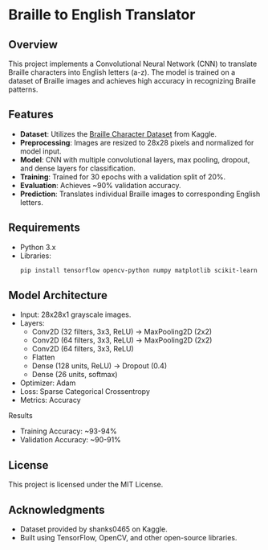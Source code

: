 # Braille to English Translator

## Overview
This project implements a Convolutional Neural Network (CNN) to translate Braille characters into English letters (a-z). The model is trained on a dataset of Braille images and achieves high accuracy in recognizing Braille patterns.

## Features
- **Dataset**: Utilizes the [Braille Character Dataset](https://www.kaggle.com/datasets/shanks0465/braille-character-dataset) from Kaggle.
- **Preprocessing**: Images are resized to 28x28 pixels and normalized for model input.
- **Model**: CNN with multiple convolutional layers, max pooling, dropout, and dense layers for classification.
- **Training**: Trained for 30 epochs with a validation split of 20%.
- **Evaluation**: Achieves ~90% validation accuracy.
- **Prediction**: Translates individual Braille images to corresponding English letters.

## Requirements
- Python 3.x
- Libraries:
  ```bash
  pip install tensorflow opencv-python numpy matplotlib scikit-learn kagglehub

## Model Architecture
- Input: 28x28x1 grayscale images.
- Layers:
  - Conv2D (32 filters, 3x3, ReLU) → MaxPooling2D (2x2)
  - Conv2D (64 filters, 3x3, ReLU) → MaxPooling2D (2x2)
  - Conv2D (64 filters, 3x3, ReLU)
  - Flatten
  - Dense (128 units, ReLU) → Dropout (0.4)
  - Dense (26 units, softmax)
- Optimizer: Adam
- Loss: Sparse Categorical Crossentropy
- Metrics: Accuracy

Results
- Training Accuracy: ~93-94%
- Validation Accuracy: ~90-91%

## License
This project is licensed under the MIT License.

## Acknowledgments
- Dataset provided by shanks0465 on Kaggle.
- Built using TensorFlow, OpenCV, and other open-source libraries.
